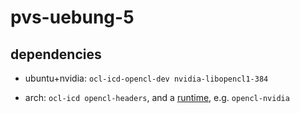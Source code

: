 # pvs-uebung-5

## dependencies

* ubuntu+nvidia: `ocl-icd-opencl-dev nvidia-libopencl1-384`

* arch: `ocl-icd opencl-headers`, and a
[runtime](https://wiki.archlinux.org/index.php/GPGPU#OpenCL_Runtime),
e.g. `opencl-nvidia`
